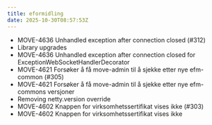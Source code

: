```yaml
---
title: eformidling
date: 2025-10-30T08:57:53Z
---
```

- MOVE-4636 Unhandled exception after connection closed  (#312)
- Library upgrades
- MOVE-4636 Unhandled exception after connection closed for ExceptionWebSocketHandlerDecorator
- MOVE-4621 Forsøker å få move-admin til å sjekke etter nye efm-common (#305)
- MOVE-4621 Forsøker å få move-admin til å sjekke etter nye efm-commons versjoner
- Removing netty.version override
- MOVE-4602 Knappen for virksomhetssertifikat vises ikke (#303)
- MOVE-4602 Knappen for virksomhetssertifikat vises ikke

